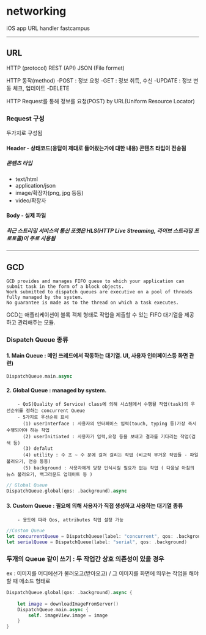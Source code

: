 # networking
iOS app URL handler
fastcampus

-------------
## URL

HTTP (protocol)
REST (API)
JSON (File formet)

HTTP 동작(method)
-POST : 정보 요청
-GET : 정보 취득, 수신
-UPDATE : 정보 변동 체크, 업데이트
-DELETE

HTTP Request를 통해 정보를 요청(POST)
by URL(Uniform Resource Locator)

### Request 구성
두가지로 구성됨
#### Header - 상태코드(응답이 제대로 들어왔는가에 대한 내용) 콘텐츠 타입이 전송됨
##### 콘텐츠 타입
- text/html
- application/json
- image/확장자(png, jpg 등등)
- video/확장자

#### Body - 실제 파일

##### 최근 스트리밍 서비스의 통신 포멧은 HLS(HTTP Live Streaming, 라이브 스트리밍 프로토콜)이 주로 사용됨

------------

## GCD

~~~
GCD provides and manages FIFO queue to which your application can submit task in the form of a block objects. 
Work submitted to dispatch queues are executive on a pool of threads fully managed by the system. 
No guarantee is made as to the thread on which a task executes.
~~~

GCD는 애플리케이션이 블록 객체 형태로 작업을 제출할 수 있는 FIFO 대기열을 제공하고 관리해주는 모듈. 


### Dispatch Queue 종류
#### 1. Main Queue : 메인 쓰레드에서 작동하는 대기열. UI, 사용자 인터페이스등 화면 관련)
~~~Swift
DispatchQueue.main.async
~~~

#### 2. Global Queue : managed by system. 
        - QoS(Quality of Service) class에 의해 시스템에서 수행될 작업(task)의 우선순위를 정하는 concurrent Queue
        - 5가지로 우선순위 표시
          (1) userInterface : 사용자의 인터페이스 입력(touch, typing 등)가장 즉시 수행되어야 하는 작업
          (2) userInitiated : 사용자가 입력,요청 등을 보내고 결과를 기다리는 작업(검색 등)
          (3) defalut
          (4) utility : 수 초 ~ 수 분에 걸쳐 걸리는 작업 (비교적 무거운 작업들 - 파일 불러오기, 전송 등등)
          (5) background : 사용자에게 당장 인식시킬 필요가 없는 작업 ( 다음날 아침의 뉴스 불러오기, 백그라운드 업데이트 등 )
~~~Swift
// Global Queue
DispatchQueue.global(qos: .background).async
~~~
      
#### 3. Custom Queue : 필요에 의해 사용자가 직접 생성하고 사용하는 대기열 종류
        - 용도에 따라 Qos, attributes 직업 설정 가능
         
~~~Swift
//Costom Queue
let concurrentQueue = DispatchQueue(label: "concurrent", qos: .background, attributes: .concurrnt
let serialQueue = DispatchQueue(label: "serial", qos: .background)
~~~

### 두개의 Queue 같이 쓰기 : 두 작업간 상호 의존성이 있을 경우
ex : 이미지를 어디에선가 불러오고(받아오고) / 그 이미지를 화면에 띄우는 작업을 해야할 때 메소드 형태로

~~~Swift
DispatchQueue.global(qos: .background).async {
        
    let image = downloadImageFromServer()
    DispatchQueue.main.async {
        self. imageView.image = image
    }
}
~~~
